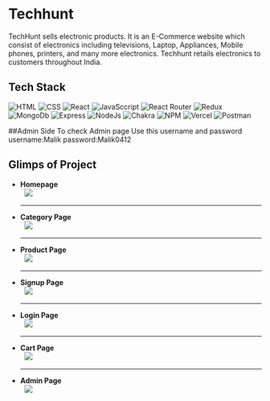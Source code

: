
# Techhunt

TechHunt sells electronic products. It is an E-Commerce website which consist of electronics including televisions, Laptop, Appliances, Mobile phones, printers, and many more electronics. Techhunt retails electronics to customers throughout India.

## Tech Stack
![HTML](  https://img.shields.io/badge/HTML-239120?style=for-the-badge&logo=html5&logoColor=white)
![CSS](https://img.shields.io/badge/CSS-239120?&style=for-the-badge&logo=css3&logoColor=white)
![React](https://img.shields.io/badge/react-%2320232a.svg?style=for-the-badge&logo=react&logoColor=%2361DAFB) 
![JavaSccript](https://img.shields.io/badge/JavaScript-F7DF1E?style=for-the-badge&logo=javascript&logoColor=black)
![React Router](https://img.shields.io/badge/React_Router-CA4245?style=for-the-badge&logo=react-router&logoColor=white) 
![Redux](https://img.shields.io/badge/redux-%23593d88.svg?style=for-the-badge&logo=redux&logoColor=white)
![MongoDb](https://img.shields.io/badge/MongoDB-4EA94B?style=for-the-badge&logo=mongodb&logoColor=white)
![Express](https://img.shields.io/badge/Express-%2320232a.svg?style=for-the-badge&logo=express&logoColor=white)
![NodeJs](https://img.shields.io/badge/Node.js-43853D?style=for-the-badge&logo=node.js&logoColor=white)
![Chakra](https://img.shields.io/badge/chakra-%234ED1C5.svg?style=for-the-badge&logo=chakraui&logoColor=white)
![NPM](https://img.shields.io/badge/NPM-%23000000.svg?style=for-the-badge&logo=npm&logoColor=white)
![Vercel](https://img.shields.io/badge/vercel-%23000000.svg?style=for-the-badge&logo=vercel&logoColor=#00C7B7)
![Postman](https://img.shields.io/badge/Postman-FF6C37?style=for-the-badge&logo=postman&logoColor=white) 
<br>

##Admin Side
To check Admin page Use this username and password
username:Malik
password:Malik0412


## Glimps of Project
<ul>
<li><b >Homepage</b></li>
&nbsp
<img src=https://user-images.githubusercontent.com/105594908/218249329-9e4f88f1-92a3-44c6-bbd0-8eb643793ef5.png>
<hr>
<li><b >Category Page</b></li>
&nbsp
<img src=https://user-images.githubusercontent.com/105594908/218250271-68e6ca5d-c379-4b17-acf9-9242d895d9ec.png
>
<hr>
<li><b >Product Page</b></li>
&nbsp
<img src=https://user-images.githubusercontent.com/105594908/218250332-3e9e5aff-4194-4cb6-a1f7-aa2045177759.png
>
<hr>
<li><b >Signup Page</b></li>
&nbsp
<img src=https://user-images.githubusercontent.com/105594908/218250382-ec8f42ce-facf-4635-b82d-7b8e106d510a.png>
<hr>
<li><b >Login Page</b></li>
&nbsp
<img src=https://user-images.githubusercontent.com/105594908/218249975-687d3e20-1c58-4bb3-abc7-82fa53f647f4.png>
<hr>
<li><b >Cart Page</b></li>
&nbsp
<img src=https://user-images.githubusercontent.com/105594908/218250419-748a6708-042a-4a17-ac69-2915d5a352f6.png>
<hr>

<li><b >Admin Page</b></li>
&nbsp
<img src=https://user-images.githubusercontent.com/105594908/221275789-f3b0618e-3cdb-48ac-aad5-78f9ddf22cfb.png>








